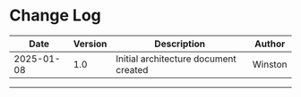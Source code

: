 # Change Log

| Date | Version | Description | Author |
|------|---------|-------------|--------|
| 2025-01-08 | 1.0 | Initial architecture document created | Winston |

---
